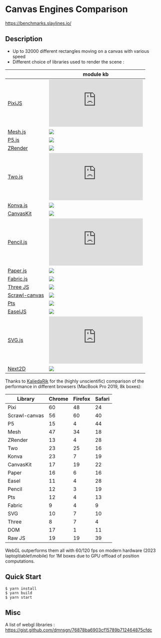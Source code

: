 # Canvas Engines Comparison

https://benchmarks.slaylines.io/

## Description

- Up to 32000 different rectangles moving on a canvas with various speed
- Different choice of libraries used to render the scene :

|                                                            | module kb                                                  |
| ---------------------------------------------------------- | ---------------------------------------------------------- |
| [PixiJS](https://www.pixijs.com)                           | ![](https://badgen.net/bundlephobia/min/pixi.js)           |
| [Mesh.js](https://github.com/mesh-js/mesh.js)              | ![](https://badgen.net/bundlephobia/min/@mesh.js/core)     |
| [P5.js](https://p5js.org)                                  | ![](https://badgen.net/bundlephobia/min/p5)                |
| [ZRender](https://github.com/ecomfe/zrender)               | ![](https://badgen.net/bundlephobia/min/zrender)           |
| [Two.js](https://two.js.org/)                              | ![](https://badgen.net/bundlephobia/min/two.js)            |
| [Konva.js](https://konvajs.org/)                           | ![](https://badgen.net/bundlephobia/min/konva)             |
| [CanvasKit](https://skia.org/docs/user/modules/canvaskit/) | ![](https://badgen.net/bundlephobia/min/canvaskit-wasm)    |
| [Pencil.js](https://pencil.js.org/)                        | ![](https://badgen.net/bundlephobia/min/pencil.js)         |
| [Paper.js](http://paperjs.org/)                            | ![](https://badgen.net/bundlephobia/min/paper)             |
| [Fabric.js](http://fabricjs.com/)                          | ![](https://badgen.net/bundlephobia/min/fabric)            |
| [Three JS](https://threejs.org/)                           | ![](https://badgen.net/bundlephobia/min/three)             |
| [Scrawl-canvas](https://scrawl-v8.rikweb.org.uk/)          | ![](https://badgen.net/bundlephobia/min/scrawl-canvas)     |
| [Pts](https://github.com/williamngan/pts)                  | ![](https://badgen.net/bundlephobia/min/pts)               |
| [EaselJS](https://github.com/CreateJS/EaselJS)             | ![](https://badgen.net/bundlephobia/min/@createjs/easeljs) |
| [SVG.js](https://github.com/svgdotjs/svg.js)               | ![](https://badgen.net/bundlephobia/min/@svgdotjs/svg.js)  |
| [Next2D](https://next2d.app)                               | ![](https://badgen.net/bundlephobia/min/@next2d/player)    |


Thanks to [KaliedaRik](https://github.com/KaliedaRik) for the (highly unscientific) comparison of the performance in different browsers (MacBook Pro 2019, 8k boxes):

| Library | Chrome | Firefox | Safari |
| --- | --- | --- | --- |
| Pixi | 60 | 48 | 24 |
| Scrawl-canvas | 56 | 60 | 40 |
| P5 | 15 | 4 | 44 |
| Mesh | 47 | 34 | 18 |
| ZRender | 13 | 4 | 28 |
| Two | 23 | 25 | 16 |
| Konva | 23 | 7 | 19 |
| CanvasKit | 17 | 19 | 22 |
| Paper | 16 | 6 | 16 |
| Easel | 11 | 4 | 28 |
| Pencil | 12 | 3 | 19 |
| Pts | 12 | 4 | 13 |
| Fabric | 9 | 4 | 9 |
| SVG | 10 | 7 | 10 |
| Three | 8 | 7 | 4 |
| DOM | 17 | 1 | 11 |
| Raw JS | 19 | 19 | 39 |

WebGL outperforms them all with 60/120 fps on modern hardware (2023 laptop\tablet\mobile) for 1M boxes due to GPU offload of position computations.

## Quick Start

```
$ yarn install
$ yarn build
$ yarn start
```

## Misc

A list of webgl libraries : https://gist.github.com/dmnsgn/76878ba6903cf15789b712464875cfdc
